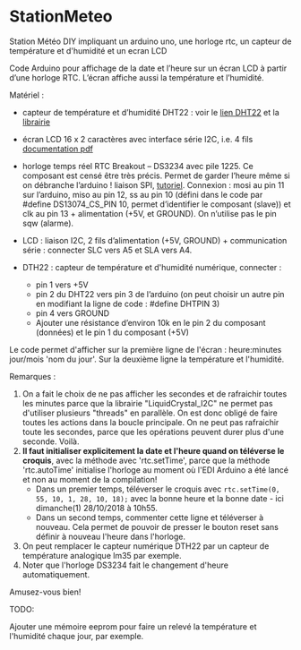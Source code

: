 # StationMeteo
Station Météo DIY impliquant un arduino uno, une horloge rtc, un capteur de température et d'humidité et un ecran LCD

Code Arduino pour affichage de la date et l’heure sur un écran LCD à partir d’une horloge RTC.
L’écran affiche aussi la température et l’humidité.

Matériel :

* capteur de température et d’humidité DHT22 : voir le [lien DHT22](https://create.arduino.cc/projecthub/achraf-oukheir/weather-sensors-between-dht11-and-dht22-60bb4f?ref=tag&ref_id=temperature&offset=1) et la [librairie](https://github.com/adafruit/DHT-sensor-library)
* écran LCD 16 x 2 caractères avec interface série I2C, i.e. 4 fils [documentation pdf](https://www.gotronic.fr/pj2-sbc-lcd16x2-fr-1441.pdf)
* horloge temps réel RTC Breakout – DS3234 avec pile 1225. Ce composant est censé être très précis. Permet de garder l’heure même si on débranche l’arduino ! 
liaison SPI, [tutoriel](https://learn.sparkfun.com/tutorials/deadon-rtc-breakout-hookup-guide?_ga=2.135879217.1217604853.1540041757-1824790857.1517077689). Connexion : mosi au pin 11 sur l’arduino, miso au pin 12, ss au pin 10 (défini dans le code par #define DS13074_CS_PIN 10, permet d’identifier le composant (slave)) et clk au pin 13 + alimentation (+5V, et GROUND). On n’utilise pas le pin sqw (alarme).

* LCD : liaison I2C, 2 fils d’alimentation (+5V, GROUND) + communication série : connecter SLC vers A5 et SLA vers A4.
* DTH22 : capteur de température et d'humidité numérique, connecter :
   * pin 1 vers +5V
   * pin 2 du DHT22 vers pin 3 de l’arduino (on peut choisir un autre pin en modifiant la ligne de code : #define DHTPIN 3)
   * pin 4 vers GROUND
   * Ajouter une résistance d’environ 10k en le pin 2 du composant (données) et le pin 1 du composant (+5V)
   
Le code permet d'afficher sur la première ligne de l'écran : heure:minutes jour/mois 'nom du jour'. 
Sur la deuxième ligne la température et l'humidité.

Remarques :

1. On a fait le choix de ne pas afficher les secondes et de rafraichir toutes les minutes parce que la librairie "LiquidCrystal_I2C" ne permet pas d'utiliser plusieurs "threads" en parallèle. On est donc obligé de faire toutes les actions dans la boucle principale. On ne peut pas rafraichir toute les secondes, parce que les opérations peuvent durer plus d'une seconde. Voilà.
2. **Il faut initialiser explicitement la date et l'heure quand on téléverse le croquis**, avec la méthode avec 'rtc.setTime', parce que la méthode 'rtc.autoTime' initialise l'horloge au moment où l'EDI Arduino a été lancé et non au moment de la compilation!
   * Dans un premier temps, téléverser le croquis avec `rtc.setTime(0, 55, 10, 1, 28, 10, 18);` avec la bonne heure et la bonne date - ici dimanche(1) 28/10/2018 à 10h55.
   * Dans un second temps, commenter cette ligne et téléverser à nouveau. Cela permet de pouvoir de presser le bouton reset sans définir à nouveau l'heure dans l'horloge.
3. On peut remplacer le capteur numérique DTH22 par un capteur de température analogique lm35 par exemple.
4. Noter que l'horloge DS3234 fait le changement d'heure automatiquement.

Amusez-vous bien!

TODO:

Ajouter une mémoire eeprom pour faire un relevé la température et l'humidité chaque jour, par exemple.
